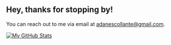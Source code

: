 ## Hey, thanks for stopping by!

You can reach out to me via email at [adanescollante@gmail.com](mailto:adanescollante@gmail.com).

[![My GitHub Stats](https://github-readme-stats.vercel.app/api/?username=rafacovez&count_private=true&theme=tokyonight&showicons=true)]()

